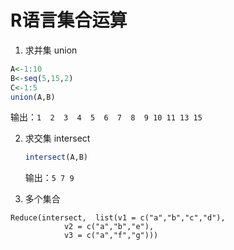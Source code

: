 # R语言集合运算

1. 求并集 union

  ```r
  A<-1:10
  B<-seq(5,15,2)
  C<-1:5
  union(A,B)
  ```
  输出：`1  2  3  4  5  6  7  8  9 10 11 13 15`


2. 求交集 intersect

    ```r
    intersect(A,B)
    ```
    输出：`5 7 9`

3. 多个集合
  ```
  Reduce(intersect,  list(v1 = c("a","b","c","d"),
              v2 = c("a","b","e"),
              v3 = c("a","f","g")))
  ```
